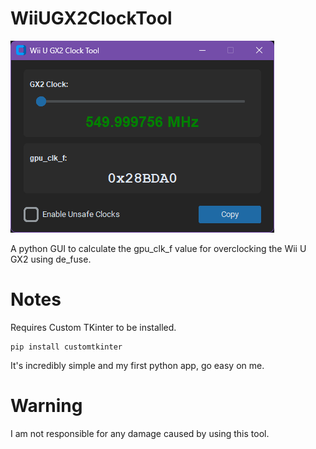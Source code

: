 # WiiUGX2ClockTool

![](./app.png)

A python GUI to calculate the gpu_clk_f value for overclocking the Wii U GX2 using de_fuse.

# Notes
Requires Custom TKinter to be installed.

    pip install customtkinter

It's incredibly simple and my first python app, go easy on me.

# Warning
I am not responsible for any damage caused by using this tool.
